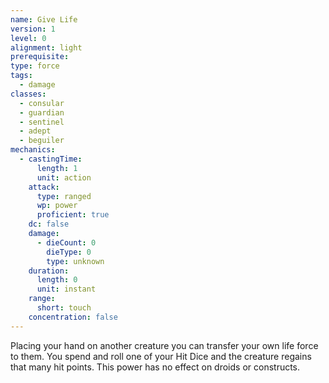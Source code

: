 ```yaml
---
name: Give Life
version: 1
level: 0
alignment: light
prerequisite: 
type: force
tags:
  - damage
classes:
  - consular
  - guardian
  - sentinel
  - adept
  - beguiler
mechanics:
  - castingTime:
      length: 1
      unit: action
    attack:
      type: ranged
      wp: power
      proficient: true
    dc: false
    damage:
      - dieCount: 0
        dieType: 0
        type: unknown
    duration:
      length: 0
      unit: instant
    range:
      short: touch
    concentration: false
---
```

Placing your hand on another creature you can transfer your own life force to them. You spend and roll one of your Hit Dice and the creature regains that many hit points. This power has no effect on droids or constructs.
    